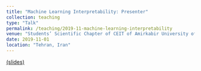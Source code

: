 ```yaml
---
title: "Machine Learning Interpretability: Presenter"
collection: teaching
type: "Talk"
permalink: /teaching/2019-11-machine-learning-interpretability
venue: "Students’ Scientific Chapter of CEIT of Amirkabir University of Technology"
date: 2019-11-01
location: "Tehran, Iran"
---
```

[(slides)](https://docs.google.com/presentation/d/1LbNXaukxB2_JYV2jTK309sOLWnMTqztNFDJBZG6XgbA/edit?usp=sharing)

